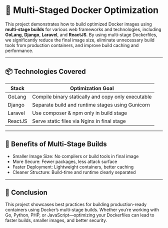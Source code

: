 # 🐳 Multi-Staged Docker Optimization

This project demonstrates how to build optimized Docker images using **multi-stage builds** for various web frameworks and technologies, including **GoLang**, **Django**, **Laravel**, and **ReactJS**. By using multi-stage Dockerfiles, we significantly reduce the final image size, eliminate unnecessary build tools from production containers, and improve build caching and performance.

---

## 📦 Technologies Covered

| Stack      | Optimization Goal                                  |
|------------|----------------------------------------------------|
| GoLang     | Compile binary statically and copy only executable |
| Django     | Separate build and runtime stages using Gunicorn   |
| Laravel    | Use composer & npm only in build stage             |
| ReactJS    | Serve static files via Nginx in final stage        |

---

## 📌 Benefits of Multi-Stage Builds

- Smaller Image Size: No compilers or build tools in final image
- More Secure: Fewer packages, less attack surface
- Faster Deployment: Lightweight containers, better caching
- Cleaner Structure: Build-time and runtime clearly separated

---

## 🧠 Conclusion

This project showcases best practices for building production-ready containers using Docker’s multi-stage builds. Whether you’re working with Go, Python, PHP, or JavaScript—optimizing your Dockerfiles can lead to faster builds, smaller images, and better security.